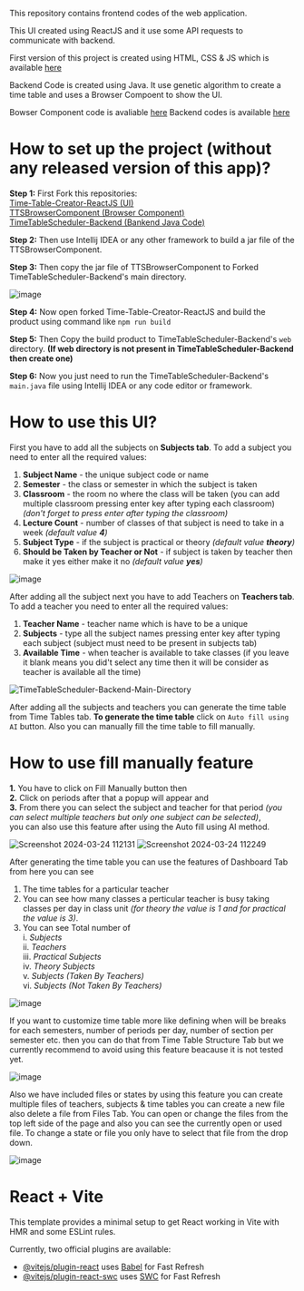 This repository contains frontend codes of the web application.

This UI created using ReactJS and it use some API requests to communicate with backend.

First version of this project is created using HTML, CSS & JS which is available [here](https://github.com/Super7000/Time_Table_Designer)

Backend Code is created using Java. It use genetic algorithm to create a time table and uses a Browser Compoent to show the UI.

Bowser Component code is avaliable [here](https://github.com/srideep-banerjee/TTSBrowserComponent)
Backend codes is available [here](https://github.com/srideep-banerjee/TimeTableScheduler-Backend)

# How to set up the project (without any released version of this app)?

**Step 1:**
First Fork this repositories:<br/>
[Time-Table-Creator-ReactJS (UI)](https://github.com/Super7000/Time-Table-Creator-ReactJS) <br/>
[TTSBrowserComponent (Browser Component)](https://github.com/srideep-banerjee/TTSBrowserComponent) <br/>
[TimeTableScheduler-Backend (Bankend Java Code)](https://github.com/srideep-banerjee/TimeTableScheduler-Backend) <br/>

**Step 2:**
Then use Intellij IDEA or any other framework to build a jar file of the TTSBrowserComponent.

**Step 3:**
Then copy the jar file of TTSBrowserComponent to Forked TimeTableScheduler-Backend's main directory.

![image](https://github.com/Super7000/Time-Table-Creator-ReactJS/assets/86580414/ceab5a00-2620-4746-bdb9-92ac73caa114)

**Step 4:**
Now open forked Time-Table-Creator-ReactJS and build the product using command like `npm run build`

**Step 5:**
Then Copy the build product to TimeTableScheduler-Backend's `web` directory. **(If web directory is not present in TimeTableScheduler-Backend then create one)**

**Step 6:**
Now you just need to run the TimeTableScheduler-Backend's `main.java` file using Intellij IDEA or any code editor or framework.


# How to use this UI?

First you have to add all the subjects on **Subjects tab**.
To add a subject you need to enter all the required values:
1. **Subject Name** - the unique subject code or name
2. **Semester** - the class or semester in which the subject is taken
3. **Classroom** - the room no where the class will be taken (you can add multiple classroom pressing enter key after typing each classroom) *(don't forget to press enter after typing the classroom)*
4. **Lecture Count** - number of classes of that subject is need to take in a week *(default value **4**)*
5. **Subject Type** - if the subject is practical or theory *(default value **theory**)*
6. **Should be Taken by Teacher or Not** - if subject is taken by teacher then make it yes either make it no *(default value **yes**)*

![image](https://github.com/Super7000/Time-Table-Creator-ReactJS/assets/86580414/ad25c647-8fb1-42f2-81c7-385bb4d357ac)


After adding all the subject next you have to add Teachers on **Teachers tab**.
To add a teacher you need to enter all the required values:
1. **Teacher Name** - teacher name which is have to be a unique
2. **Subjects** - type all the subject names pressing enter key after typing each subject (subject must need to be present in subjects tab)
3. **Available Time** - when teacher is available to take classes (if you leave it blank means you did't select any time then it will be consider as teacher is available all the time)

![TimeTableScheduler-Backend-Main-Directory](https://github.com/Super7000/Time-Table-Creator-ReactJS/assets/86580414/6f26fb32-e45e-4bd6-b7ee-d025f0a29c89)

After adding all the subjects and teachers you can generate the time table from Time Tables tab.
**To generate the time table** click on `Auto fill using AI` button. Also you can manually fill the time table to fill manually.<br/>
# How to use fill manually feature
**1.** You have to click on Fill Manually button then<br/>
**2.** Click on periods after that a popup will appear and <br/>
**3.** From there you can select the subject and teacher for that period *(you can select multiple teachers but only one subject can be selected)*, <br/>
you can also use this feature after using the Auto fill using AI method.

![Screenshot 2024-03-24 112131](https://github.com/Super7000/Time-Table-Creator-ReactJS/assets/86580414/e399201a-411d-419c-b9f0-dd1a8cce946a)
![Screenshot 2024-03-24 112249](https://github.com/Super7000/Time-Table-Creator-ReactJS/assets/86580414/a3b97581-c8c7-4fb6-8544-717de9dc27bb)

After generating the time table you can use the features of Dashboard Tab from here you can see
1. The time tables for a particular teacher
2. You can see how many classes a perticular teacher is busy taking classes per day in class unit *(for theory the value is 1 and for practical the value is 3)*.
3. You can see Total number of<br/>
    i. *Subjects*<br/>
    ii. *Teachers*<br/>
    iii. *Practical Subjects*<br/>
    iv. *Theory Subjects*<br/>
    v. *Subjects (Taken By Teachers)*<br/>
    vi. *Subjects (Not Taken By Teachers)*<br/>

![image](https://github.com/Super7000/Time-Table-Creator-ReactJS/assets/86580414/d8935e20-dfd2-4c16-b2ee-fd3a32a2ccc4)

If you want to customize time table more like defining when will be breaks for each semesters, number of periods per day, number of section per semester etc. then you can do that from Time Table Structure Tab but we currently recommend to avoid using this feature beacause it is not tested yet.

![image](https://github.com/Super7000/Time-Table-Creator-ReactJS/assets/86580414/3779ae9a-f85f-4325-b1a4-816f2e3fba87)

Also we have included files or states by using this feature you can create multiple files of teachers, subjects & time tables you can create a new file also delete a file from Files Tab. You can open or change the files from the top left side of the page and also you can see the currently open or used file. To change a state or file you only have to select that file from the drop down.

![image](https://github.com/Super7000/Time-Table-Creator-ReactJS/assets/86580414/dec280d9-ca38-4163-955f-e681cab5aeac)

# React + Vite

This template provides a minimal setup to get React working in Vite with HMR and some ESLint rules.

Currently, two official plugins are available:

- [@vitejs/plugin-react](https://github.com/vitejs/vite-plugin-react/blob/main/packages/plugin-react/README.md) uses [Babel](https://babeljs.io/) for Fast Refresh
- [@vitejs/plugin-react-swc](https://github.com/vitejs/vite-plugin-react-swc) uses [SWC](https://swc.rs/) for Fast Refresh
